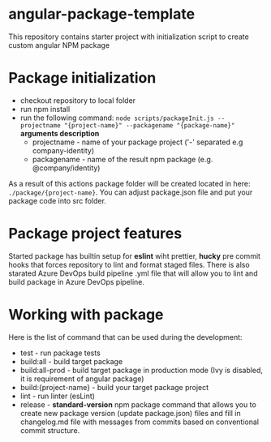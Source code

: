 # angular-package-template

This repository contains starter project with initialization script to create custom angular NPM package

# Package initialization

- checkout repository to local folder
- run npm install
- run the following command:
  `node scripts/packageInit.js --projectname "{project-name}" --packagename "{package-name}"`
  **arguments description**
  - projectname - name of your package project ('-' separated e.g company-identity)
  - packagename - name of the result npm package (e.g. @company/identity)
  
As a result of this actions package folder will be created located in here: `./package/{project-name}`. You can adjust package.json file and put your package code into src folder.

# Package project features
Started package has builtin setup for **eslint** wiht prettier, **hucky** pre commit hooks that forces repository to lint and format staged files. There is also starated Azure DevOps build pipeline .yml file that will allow you to lint and build package in Azure DevOps pipeline.

# Working with package

Here is the list of command that can be used during the development:
- test - run package tests
- build:all - build target package
- build:all-prod - build target package in production mode (Ivy is disabled, it is requirement of angular package)
- build:{project-name} - build your target package project
- lint - run linter (esLint)
- release - **standard-version** npm package command that allows you to create new package version (update package.json) files and fill in changelog.md file with messages from commits based on conventional commit structure.

